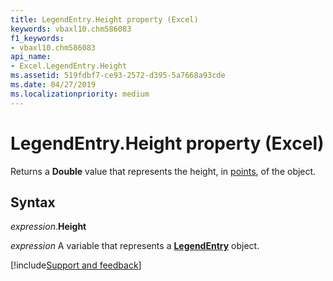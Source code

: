 ```yaml
---
title: LegendEntry.Height property (Excel)
keywords: vbaxl10.chm586083
f1_keywords:
- vbaxl10.chm586083
api_name:
- Excel.LegendEntry.Height
ms.assetid: 519fdbf7-ce93-2572-d395-5a7668a93cde
ms.date: 04/27/2019
ms.localizationpriority: medium
---
```



# LegendEntry.Height property (Excel)

Returns a **Double** value that represents the height, in [points](../language/glossary/vbe-glossary.md#point), of the object.


## Syntax

_expression_.**Height**

_expression_ A variable that represents a **[LegendEntry](excel.legendentry(object).md)** object.




[!include[Support and feedback](~/includes/feedback-boilerplate.md)]